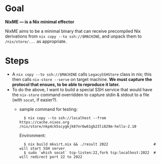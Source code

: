 
# Goal

**NixME — is a Nix minimal effector**

NixME aims to be a minimal binary that can receive precompiled Nix derivations
from `nix copy --to ssh://$MACHINE`, and unpack them to `/nix/store/...` as
appropriate.

# Steps

 - A `nix copy --to ssh://$MACHINE` calls `LegacySSHStore` class in nix; this
   then calls `nix-store --serve` on target machine.
   **We must capture the protocol that ensues, to be able to reproduce it
   later.**
 - To do the above, I want to build a  special SSH service that would have the
   `nix-store` command overridden to capture stdin & stdout to a file (with
   `socat`, if easier?).
    - sample command for testing:

            $ nix copy --to ssh://localhost --from https://cache.nixos.org /nix/store/nkp4ck5scygkjk87nr6w61gb23li829m-hello-2.10

        Environment:

            $ nix build mkvirt.nix && ./result 2022                     # will start SSH server
            $ sudo `which socat` tcp-listen:22,fork tcp:localhost:2022  # will redirect port 22 to 2022
